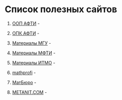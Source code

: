 # Список полезных сайтов

1. [ООП АФТИ](https://oop.afti.ru/) -

2. [ОПК АФТИ](https://opk.afti.ru/) -

3. [Материалы МГУ](https://teach-in.ru/) -

4. [Материалы МФТИ](https://resolventa.ru/uchebnie-posobiya-dlya-studentov/mfti-math-distant) -

5. [Материалы ИТМО](https://neerc.ifmo.ru/wiki/) -

6. [mathprofi](http://mathprofi.ru/) -

7. [МатБюро](https://www.matburo.ru/) -

8. [METANIT.COM](https://metanit.com/) -

